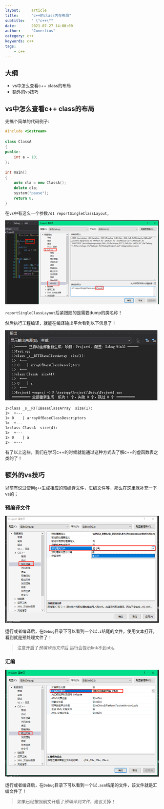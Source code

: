 ```yaml
---
layout:     article
title:      "c++的class内存布局"
subtitle:   " \"c++\""
date:       2021-07-27 14:00:00
author:     "Conerlius"
category: c++
keywords: c++
tags:
    - c++
---
```


## 大纲

- vs中怎么查看c++ class的布局
- 额外的vs技巧

## vs中怎么查看c++ class的布局

先搞个简单的代码例子:

```c++
#include <iostream>

class ClassA
{
public:
	int a = 10;
};

int main()
{
	auto cla = new ClassA();
	delete cla;
	system("pause");
	return 0;
}
```

在`vs`中有这么一个参数`/d1 reportSingleClassLayout`，

![png](/images/computer/lang/c++/c++dump/c++dump1.png)

`reportSingleClassLayout`后紧跟随的是需要dump的类名称！

然后执行工程编译，就能在编译输出平台看到以下信息了！

![png](/images/computer/lang/c++/c++dump/c++dump2.png)

```
1>class _s__RTTIBaseClassArray	size(1):
1>	+---
1> 0	| arrayOfBaseClassDescriptors
1>	+---
1>class ClassA	size(4):
1>	+---
1> 0	| a
1>	+---
```

有了以上这些，我们在学习c++的时候就能通过这种方式去了解c++的虚函数表之类的了！

## 额外的vs技巧

以前有说过使用`g++`生成相应的预编译文件，汇编文件等，那么在这里就补充一下vs的；

### 预编译文件

![png](/images/computer/lang/c++/c++dump/c++dump3.png)

运行或者编译后，在`Debug`目录下可以看到一个以`.i`结尾的文件，使用文本打开，看到就是预处理文件了！

> 注意开启了*预编译到文件*后,运行会提示link不到obj。

### 汇编

![png](/images/computer/lang/c++/c++dump/c++dump4.png)

运行或者编译后，在`Debug`目录下可以看到一个以`.asm`结尾的文件，该文件就是汇编文件了！

> 如果已经按照前文开启了*预编译到文件*，建议关掉！
